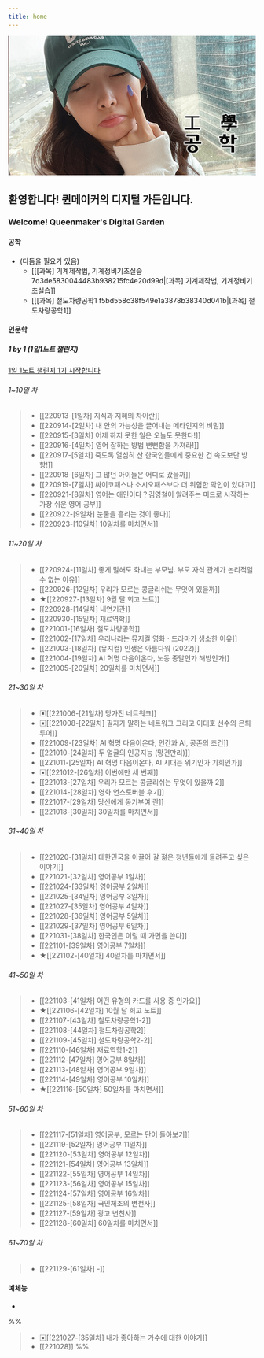 ```yaml
---
title: home
---
```


<img src="/assets/thumbnail.jpg"/>

## 환영합니다! 퀸메이커의 디지털 가든입니다.

### Welcome! Queenmaker's Digital Garden

#### 공학
- (다듬을 필요가 있음)
	- [[[과목] 기계제작법, 기계정비기초실습 7d3de5830044483b938215fc4e20d99d|[과목] 기계제작법, 기계정비기초실습]]
	- [[[과목] 철도차량공학1 f5bd558c38f549e1a3878b38340d041b|[과목] 철도차량공학1]]

#### 인문학

##### 1 by 1 (1일1노트 챌린지)
[1일 1노트 챌린지 1기 시작합니다](https://cafe.naver.com/obsidianary/1644)

###### 1~10일 차
> - [[220913-[1일차] 지식과 지혜의 차이란]]
> - [[220914-[2일차] 내 안의 가능성을 끌어내는 메타인지의 비밀]]
> - [[220915-[3일차] 어제 하지 못한 일은 오늘도 못한다!]]
> - [[220916-[4일차] 영어 잘하는 방법 뻔뻔함을 가져라!]]
> - [[220917-[5일차] 죽도록 열심히 산 한국인들에게 중요한 건 속도보단 방향!]]
> - [[220918-[6일차] 그 많던 아이들은 어디로 갔을까]]
> - [[220919-[7일차] 싸이코패스나 소시오패스보다 더 위험한 악인이 있다고]]
> - [[220921-[8일차] 영어는 애인이다？김영철이 알려주는 미드로 시작하는 가장 쉬운 영어 공부]]
> - [[220922-[9일차] 눈물을 흘리는 것이 좋다]]
> - [[220923-[10일차] 10일차를 마치면서]]

###### 11~20일 차
> - [[220924-[11일차] 좋게 말해도 화내는 부모님. 부모 자식 관계가 논리적일 수 없는 이유]]
> - [[220926-[12일차] 우리가 모르는 콩글리쉬는 무엇이 있을까]]
> - ★[[220927-[13일차] 9월 달 회고 노트]]
> - [[220928-[14일차] 내연기관]]
> - [[220930-[15일차] 재료역학]]
> - [[221001-[16일차] 철도차량공학]]
> - [[221002-[17일차] 우리나라는 뮤지컬 영화ㆍ드라마가 생소한 이유]]
> - [[221003-[18일차] (뮤지컬) 인생은 아름다워 (2022)]]
> - [[221004-[19일차] AI 혁명 다음이온다, 노동 종말인가 해방인가]]
> - [[221005-[20일차] 20일차를 마치면서]]

###### 21~30일 차
> - ▣[[221006-[21일차] 망가진 네트워크]]
> - ▣[[221008-[22일차] 필자가 말하는 네트워크 그리고 이대호 선수의 은퇴투어]]
> - [[221009-[23일차] AI 혁명 다음이온다, 인간과 AI, 공존의 조건]]
> - [[221010-[24일차] 두 얼굴의 인공지능 (망견만리)]]
> - [[221011-[25일차] AI 혁명 다음이온다,  AI 시대는 위기인가 기회인가]]
> - ▣[[221012-[26일차] 이번에만 세 번째]]
> - [[221013-[27일차] 우리가 모르는 콩글리쉬는 무엇이 있을까 2]]
> - [[221014-[28일차] 영화 언스토버블 후기]]
> - [[221017-[29일차] 당신에게 동기부여 란]]
> - [[221018-[30일차] 30일차를 마치면서]]

###### 31~40일 차
> - [[221020-[31일차] 대한민국을 이끌어 갈 젊은 청년들에게 들려주고 싶은 이야기]]
> - [[221021-[32일차] 영어공부 1일차]]
> - [[221024-[33일차] 영어공부 2일차]]
> - [[221025-[34일차] 영어공부 3일차]]
> - [[221027-[35일차] 영어공부 4일차]]
> - [[221028-[36일차] 영어공부 5일차]]
> - [[221029-[37일차] 영어공부 6일차]]
> - [[221031-[38일차] 한국인은 이럴 때 가면을 쓴다]]
> - [[221101-[39일차] 영어공부 7일차]]
> - ★[[221102-[40일차] 40일차를 마치면서]]

###### 41~50일 차
> - [[221103-[41일차] 어떤 유형의 카드를 사용 중 인가요]]
> - ★[[221106-[42일차] 10월 달 회고 노트]]
> - [[221107-[43일차] 철도차량공학1-2]]
> - [[221108-[44일차] 철도차량공학2]]
> - [[221109-[45일차] 철도차량공학2-2]]
> - [[221110-[46일차] 재료역학1-2]]
> - [[221112-[47일차] 영어공부 8일차]]
> - [[221113-[48일차] 영어공부 9일차]]
> - [[221114-[49일차] 영어공부 10일차]]
> - ★[[221116-[50일차] 50일차를 마치면서]]

###### 51~60일 차
> - [[221117-[51일차] 영어공부, 모르는 단어 돌아보기]]
> - [[221119-[52일차] 영어공부 11일차]]
> - [[221120-[53일차] 영어공부 12일차]]
> - [[221121-[54일차] 영어공부 13일차]]
> - [[221122-[55일차] 영어공부 14일차]]
> - [[221123-[56일차] 영어공부 15일차]]
> - [[221124-[57일차] 영어공부 16일차]]
> - [[221125-[58일차] 국민체조의 변천사]]
> - [[221127-[59일차] 광고 변천사]]
> - [[221128-[60일차] 60일차를 마치면서]]

###### 61~70일 차
> - [[221129-[61일차] -]]

#### 예체능
- 

%%
> - ▣[[221027-[35일차] 내가 좋아하는 가수에 대한 이야기]]
> - [[221028]]
%%